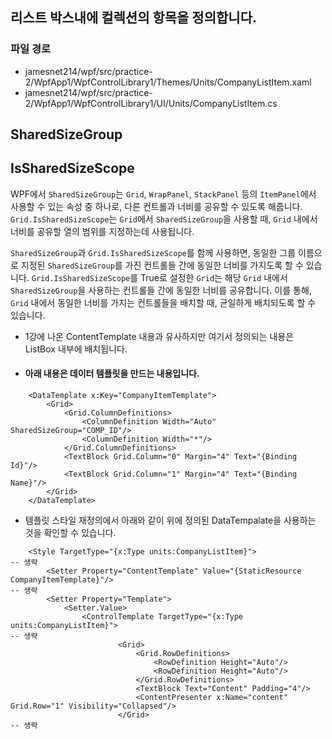 ## 리스트 박스내에 컬렉션의 항목을 정의합니다.
### 파일 경로
-  jamesnet214/wpf/src/practice-2/WpfApp1/WpfControlLibrary1/Themes/Units/CompanyListItem.xaml
-  jamesnet214/wpf/src/practice-2/WpfApp1/WpfControlLibrary1/UI/Units/CompanyListItem.cs


## SharedSizeGroup 
## IsSharedSizeScope
WPF에서 `SharedSizeGroup`는 `Grid`, `WrapPanel`, `StackPanel` 등의 `ItemPanel`에서 사용할 수 있는 속성 중 하나로, 다른 컨트롤과 너비를 공유할 수 있도록 해줍니다. `Grid.IsSharedSizeScope`는 `Grid`에서 `SharedSizeGroup`을 사용할 때, `Grid` 내에서 너비를 공유할 열의 범위를 지정하는데 사용됩니다.

`SharedSizeGroup`과 `Grid.IsSharedSizeScope`를 함께 사용하면, 동일한 그룹 이름으로 지정된 `SharedSizeGroup`를 가진 컨트롤들 간에 동일한 너비를 가지도록 할 수 있습니다. `Grid.IsSharedSizeScope`를 True로 설정한 `Grid`는 해당 `Grid` 내에서 `SharedSizeGroup`을 사용하는 컨트롤들 간에 동일한 너비를 공유합니다. 이를 통해, `Grid` 내에서 동일한 너비를 가지는 컨트롤들을 배치할 때, 균일하게 배치되도록 할 수 있습니다.

- 1강에 나온 ContentTemplate 내용과 유사하지만 여기서 정의되는 내용은 ListBox 내부에 배치됩니다. 

- #### 아래 내용은 데이터 템플릿을 만드는 내용입니다.
```
    <DataTemplate x:Key="CompanyItemTemplate">
        <Grid>
            <Grid.ColumnDefinitions>
                <ColumnDefinition Width="Auto" SharedSizeGroup="COMP_ID"/>
                <ColumnDefinition Width="*"/>
            </Grid.ColumnDefinitions>
            <TextBlock Grid.Column="0" Margin="4" Text="{Binding Id}"/>
            <TextBlock Grid.Column="1" Margin="4" Text="{Binding Name}"/>
        </Grid>
    </DataTemplate>
```

- 템플릿 스타일 재정의에서 아래와 같이 위에 정의된 DataTempalate을 사용하는 것을 확인할 수 있습니다.
```
	<Style TargetType="{x:Type units:CompanyListItem}">
-- 생략
        <Setter Property="ContentTemplate" Value="{StaticResource CompanyItemTemplate}"/>
-- 생략 
        <Setter Property="Template">
            <Setter.Value>
                <ControlTemplate TargetType="{x:Type units:CompanyListItem}">
-- 생략 
                        <Grid>
                            <Grid.RowDefinitions>
                                <RowDefinition Height="Auto"/>
                                <RowDefinition Height="Auto"/>
                            </Grid.RowDefinitions>
                            <TextBlock Text="Content" Padding="4"/>
                            <ContentPresenter x:Name="content" Grid.Row="1" Visibility="Collapsed"/>
                        </Grid>
-- 생략
```

